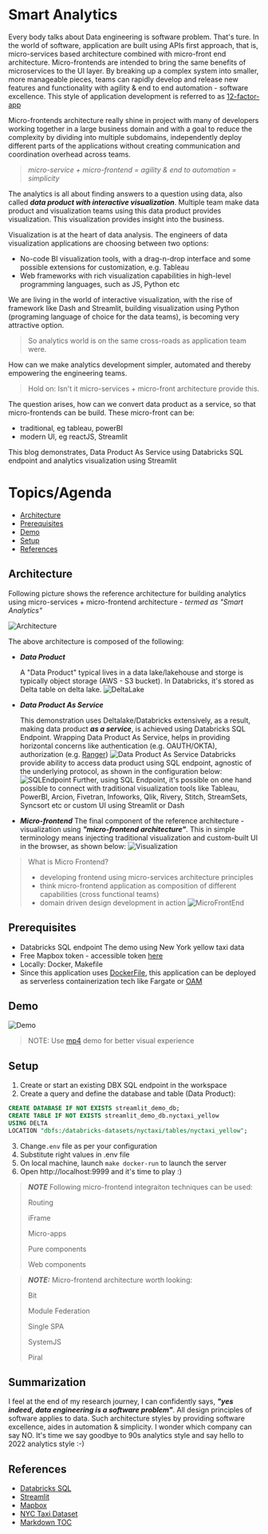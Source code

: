 # Smart Analytics

Every body talks about Data engineering is software problem. That's ture. In the world of software, application are 
built using APIs first approach, that is, micro-services  based architecture combined with micro-front end architecture.
Micro-frontends are intended to bring the same benefits of microservices to the UI layer. By breaking up a complex 
system into smaller, more manageable pieces, teams can rapidly develop and release new features and functionality with
agility & end to end automation - software excellence. This style of application development is referred to as
[12-factor-app](https://12factor.net)

Micro-frontends architecture really shine in project with many of developers working together in a large business domain 
and with a goal to reduce the complexity by dividing into multiple subdomains, independently deploy different parts of 
the applications without creating communication and coordination overhead across teams. 

> _micro-service + micro-frontend = agility & end to automation = simplicity_


The analytics is all about finding answers to a question using data, also called **_data product with interactive 
visualization_**. Multiple team make data product and visualization teams using this data product provides visualization.
This visualization provides insight into the business.

Visualization is at the heart of data analysis. The engineers of data visualization applications are choosing 
between two options:

- No-code BI visualization tools, with a drag-n-drop interface and some possible extensions for customization, e.g. Tableau
- Web frameworks with rich visualization capabilities in high-level programming languages, such as JS, Python etc

We are living in the world of interactive visualization, with the rise of framework like Dash and Streamlit, building 
visualization using Python (programing language of choice for the data teams), is becoming very attractive option.


> So analytics world is on the same cross-roads as application team were.

How can we make analytics development simpler, automated and thereby empowering the engineering teams.

> Hold on: Isn't it micro-services + micro-front architecture provide this.

The question arises, how can we convert data product as a service, so that micro-frontends can be build. These 
micro-front can be:
- traditional, eg tableau, powerBI
- modern UI, eg reactJS, Streamlit 

This blog demonstrates, Data Product As Service using Databricks SQL endpoint and analytics visualization using 
Streamlit


Topics/Agenda
=================

 * [Architecture](#Architecture)
 * [Prerequisites](#Prerequisites)
 * [Demo](#Demo)
 * [Setup](#Setup)
 * [References](#References)


## Architecture

Following picture shows the reference architecture for building analytics using micro-services + micro-frontend 
architecture - *_termed as "Smart Analytics"_*

![Architecture](architecture/archicture.png)

The above architecture is composed of the following:

- **_Data Product_**
  
  A "Data Product" typical lives in a data lake/lakehouse and storge is typically
  object storage (AWS - S3 bucket). In Databricks, it's stored as Delta table on 
  delta lake.
  ![DeltaLake](architecture/lakehouse.png)

- **_Data Product As Service_**
  
  This demonstration uses Deltalake/Databricks extensively, as a result, making data product **_as a service_**, is achieved using 
  Databricks SQL Endpoint. Wrapping Data Product As Service, helps in providing horizontal
  concerns like authentication (e.g. OAUTH/OKTA), authorization (e.g. [Ranger](https://github.com/mgorav/ranger-policies)) 
  ![Data Product As Service](architecture/DataProductAsService.png)
  Databricks provide ability to access data product using SQL endpoint, agnostic of the underlying protocol, as shown 
  in the configuration below:
  ![SQLEndpoint](architecture/sqlendpoint_config.png)
  Further, using SQL Endpoint, it's possible on one hand possible to connect with traditional visualization tools like 
  Tableau, PowerBI, Arcion, Fivetran, Infoworks, Qlik, Rivery, Stitch, StreamSets, Syncsort etc or custom UI using 
  Streamlit or Dash

- **_Micro-frontend_**
  The final component of the reference architecture - visualization using **_"micro-frontend architecture"_**. This in 
  simple terminology means injecting traditional visualization and custom-built UI in the browser, as shown below:
  ![Visualization](architecture/micro_frontend.png)

> What is Micro Frontend?
> - developing frontend using micro-services architecture principles
> - think micro-frontend application as composition of different capabilities (cross functional teams)
> - domain driven design development in action
> ![MicroFrontEnd](architecture/micro_frontend_1.png)



## Prerequisites

- Databricks SQL endpoint
  The demo using New York yellow taxi data
- Free Mapbox token  - accessible token [here](https://www.mapbox.com/)
- Locally: Docker, Makefile
- Since this application uses [DockerFile](https://raw.githubusercontent.com/mgorav/data-product-as-service/main/Dockerfile),
  this application can be deployed as serverless containerization tech like Fargate or [OAM](https://oam.dev)

## Demo

![Demo](demo/SmartAnalyticsAppDatabricks.gif)

> NOTE: Use [mp4](https://github.com/mgorav/data-product-as-service/blob/main/SmartAnalyticsApp.mp4) demo for better visual experience

## Setup 

1. Create or start an existing DBX SQL endpoint in the workspace
2. Create a query and define the database and table (Data Product):

```sql
CREATE DATABASE IF NOT EXISTS streamlit_demo_db;
CREATE TABLE IF NOT EXISTS streamlit_demo_db.nyctaxi_yellow 
USING DELTA
LOCATION "dbfs:/databricks-datasets/nyctaxi/tables/nyctaxi_yellow";
```

3. Change`.env` file as per your configuration 
4. Substitute right values in .env file
5. On local machine, launch `make docker-run` to launch the server
6. Open http://localhost:9999 and it's time to play :) 

> **_NOTE_** Following micro-frontend integraiton techniques can be used:
> 
> Routing
> 
> iFrame
> 
> Micro-apps
> 
> Pure components
> 
> Web components


> **_NOTE:_** Micro-frontend architecture worth looking:
> 
> Bit
> 
> Module Federation
> 
> Single SPA
> 
> SystemJS
> 
> Piral


## Summarization

I feel at the end of my research journey, I can confidently says, **_"yes indeed, data engineering is a software problem"_**. All design 
principles of software applies to data. Such architecture styles by providing software excellence, aides in automation & 
simplicity. I wonder which company can say NO. It's time we say goodbye to 90s analytics style and say hello to 2022 analytics style :-)

## References

- [Databricks SQL](https://databricks.com/product/databricks-sql)
- [Streamlit](https://streamlit.io/)
- [Mapbox](https://www.mapbox.com/)
- [NYC Taxi Dataset](https://www1.nyc.gov/site/tlc/about/tlc-trip-record-data.page)
- [Markdown TOC](https://github.com/ekalinin/github-markdown-toc)